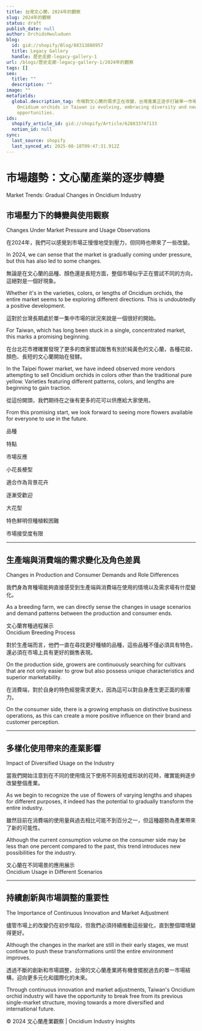 ```yaml
---
title: 台灣文心蘭，2024年的觀察
slug: 2024年的觀察
status: draft
publish_date: null
author: OrchidsHwuluduen
blog:
  id: gid://shopify/Blog/88313888957
  title: Legacy Gallery
  handle: 歷史走廊-legacy-gallery-1
url: /blogs/歷史走廊-legacy-gallery-1/2024年的觀察
tags: []
seo:
  title: ""
  description: ""
image: ""
metafields:
  global.description_tag: 市場對文心蘭的需求正在改變，台灣產業正逐步打破單一市場結構，探索多樣性與新機會。The market for
    Oncidium orchids in Taiwan is evolving, embracing diversity and new
    opportunities.
ids:
  shopify_article_id: gid://shopify/Article/628833747133
  notion_id: null
sync:
  last_source: shopify
  last_synced_at: 2025-08-18T09:47:31.912Z
---
```


  

# 市場趨勢：文心蘭產業的逐步轉變  
Market Trends: Gradual Changes in Oncidium Industry

## 市場壓力下的轉變與使用觀察  
Changes Under Market Pressure and Usage Observations

在2024年，我們可以感覺到市場正慢慢地受到壓力，但同時也帶來了一些改變。

In 2024, we can sense that the market is gradually coming under pressure, but this has also led to some changes.

無論是在文心蘭的品種、顏色還是長短方面，整個市場似乎正在嘗試不同的方向，這絕對是一個好現象。

Whether it's in the varieties, colors, or lengths of Oncidium orchids, the entire market seems to be exploring different directions. This is undoubtedly a positive development.

這對於台灣長期處於單一集中市場的狀況來說是一個很好的開始。

For Taiwan, which has long been stuck in a single, concentrated market, this marks a promising beginning.

  
  
  
  
  
  

在台北花市裡確實發現了更多的商家嘗試販售有別於純黃色的文心蘭，各種花紋、顏色、長短的文心蘭開始在發酵。

In the Taipei flower market, we have indeed observed more vendors attempting to sell Oncidium orchids in colors other than the traditional pure yellow. Varieties featuring different patterns, colors, and lengths are beginning to gain traction.

從這份開頭，我們期待在之後有更多的花可以供應給大家使用。

From this promising start, we look forward to seeing more flowers available for everyone to use in the future.

品種

特點

市場反應

小花長梗型

適合作為背景花卉

逐漸受歡迎

大花型

特色鮮明但種植較困難

市場接受度有限

* * *

## 生產端與消費端的需求變化及角色差異  
Changes in Production and Consumer Demands and Role Differences

我們身為育種場能夠直接感受到生產端與消費端在使用的情境以及需求場有什麼變化。

As a breeding farm, we can directly sense the changes in usage scenarios and demand patterns between the production and consumer ends.

文心蘭育種過程展示  
Oncidium Breeding Process

對於生產端而言，他們一直在尋找更好種植的品種，這些品種不僅必須具有特色，還必須在市場上具有更好的銷售表現。

On the production side, growers are continuously searching for cultivars that are not only easier to grow but also possess unique characteristics and superior marketability.

在消費端，對於自身的特色經營需求更大，因為這可以對自身產生更正面的影響力。

On the consumer side, there is a growing emphasis on distinctive business operations, as this can create a more positive influence on their brand and customer perception.

* * *

## 多樣化使用帶來的產業影響  
Impact of Diversified Usage on the Industry

當我們開始注意到在不同的使用情況下使用不同長短或形狀的花時，確實能夠逐步改變整個產業。

As we begin to recognize the use of flowers of varying lengths and shapes for different purposes, it indeed has the potential to gradually transform the entire industry.

雖然目前在消費端的使用量與過去相比可能不到百分之一，但這種趨勢為產業帶來了新的可能性。

Although the current consumption volume on the consumer side may be less than one percent compared to the past, this trend introduces new possibilities for the industry.

文心蘭在不同場景的應用展示  
Oncidium Usage in Different Scenarios

* * *

## 持續創新與市場調整的重要性  
The Importance of Continuous Innovation and Market Adjustment

儘管市場上的改變仍在初步階段，但我們必須持續推動這些變化，直到整個環境變得更好。

Although the changes in the market are still in their early stages, we must continue to push these transformations until the entire environment improves.

透過不斷的創新和市場調整，台灣的文心蘭產業將有機會擺脫過去的單一市場結構，迎向更多元化和國際化的未來。

Through continuous innovation and market adjustments, Taiwan's Oncidium orchid industry will have the opportunity to break free from its previous single-market structure, moving towards a more diversified and international future.

© 2024 文心蘭產業觀察 | Oncidium Industry Insights